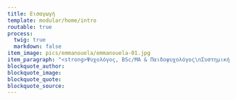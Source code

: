 ```yaml
---
title: Εισαγωγή
template: modular/home/intro
routable: true
process:
  twig: true
  markdown: false
item_image: pics/emmanouela/emmanouela-01.jpg
item_paragraph: "<strong>Ψυχολόγος, BSc/MA & Παιδοψυχολόγος\nΣυστημική Ψυχοθεραπεύτρια\n\n\nΘεραπεία Ενηλίκων, Παιδιών, Εφήβων\nΖεύγους και Οικογένειας\nΑξιολογήσεις Παιδιών και Εφήβων</strong>"
blockquote_author:
blockquote_image:
blockquote_quote:
blockquote_source:
---
```

